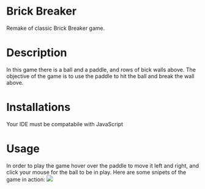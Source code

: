 # Brick Breaker
Remake of classic Brick Breaker game.

# Description 
In this game there is a ball and a paddle, and rows of bick walls above. The objective of the game is to use the paddle to hit the ball and break the wall above.

# Installations
Your IDE must be compatabile with JavaScript

# Usage
In order to play the game hover over the paddle to move it left and right, and click your mouse for the ball to be in play. Here are some snipets of the game in action:
![](images/)

